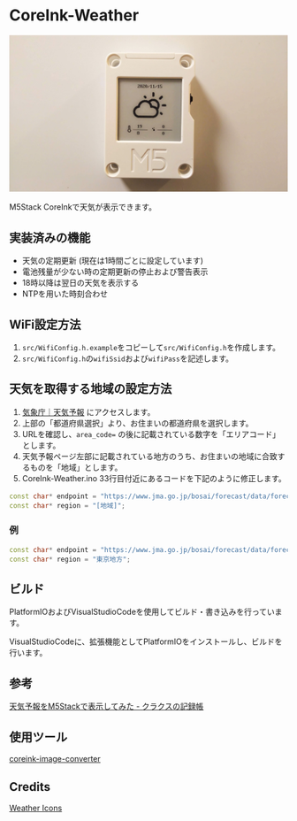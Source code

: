 # CoreInk-Weather

![写真](src/images/eyecatch.jpg)

M5Stack CoreInkで天気が表示できます。

## 実装済みの機能

* 天気の定期更新 (現在は1時間ごとに設定しています)
* 電池残量が少ない時の定期更新の停止および警告表示
* 18時以降は翌日の天気を表示する
* NTPを用いた時刻合わせ

## WiFi設定方法

1. `src/WifiConfig.h.example`をコピーして`src/WifiConfig.h`を作成します。
2. `src/WifiConfig.h`の`wifiSsid`および`wifiPass`を記述します。

## 天気を取得する地域の設定方法

1. [気象庁｜天気予報](https://www.jma.go.jp/bosai/forecast/) にアクセスします。
2. 上部の「都道府県選択」より、お住まいの都道府県を選択します。
3. URLを確認し、`area_code=` の後に記載されている数字を「エリアコード」とします。
4. 天気予報ページ左部に記載されている地方のうち、お住まいの地域に合致するものを「地域」とします。
5. CoreInk-Weather.ino 33行目付近にあるコードを下記のように修正します。

``` C++
const char* endpoint = "https://www.jma.go.jp/bosai/forecast/data/forecast/[エリアコード].json";
const char* region = "[地域]";
```

### 例

``` C++
const char* endpoint = "https://www.jma.go.jp/bosai/forecast/data/forecast/130000.json";
const char* region = "東京地方";
```

## ビルド

PlatformIOおよびVisualStudioCodeを使用してビルド・書き込みを行っています。

VisualStudioCodeに、拡張機能としてPlatformIOをインストールし、ビルドを行います。

## 参考

[天気予報をM5Stackで表示してみた \- クラクスの記録帳](https://kuracux.hatenablog.jp/entry/2019/07/13/101143)

## 使用ツール

[coreink-image-converter](https://github.com/wararyo/coreink-image-converter)

## Credits

[Weather Icons](https://erikflowers.github.io/weather-icons/)
